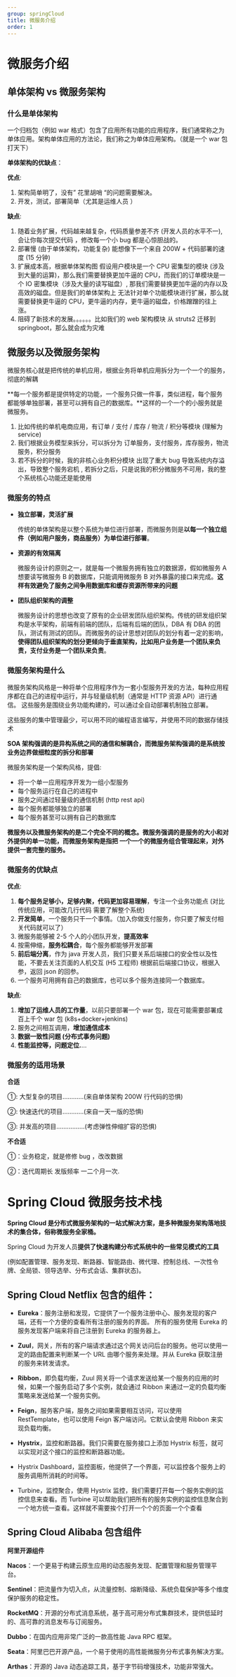 ```yaml
---
group: springCloud
title: 微服务介绍
order: 1
---
```


# 微服务介绍

## 单体架构 vs 微服务架构

### 什么是单体架构

一个归档包（例如 war 格式）包含了应用所有功能的应用程序，我们通常称之为单体应用。架构单体应用的方法论，我们称之为单体应用架构。（就是一个 war 包打天下）

**单体架构的优缺点**：

**优点**:

1. 架构简单明了，没有” 花里胡哨 “的问题需要解决。
2. 开发，测试，部署简单（尤其是运维人员 ）

**缺点**:

1. 随着业务扩展，代码越来越复杂，代码质量参差不齐 (开发人员的水平不一), 会让你每次提交代码 ，修改每一个小 bug 都是心惊胆战的。
2. 部署慢 (由于单体架构，功能复杂) 能想像下一个来自 200W + 代码部署的速度 (15 分钟)
3. 扩展成本高，根据单体架构图 假设用户模块是一个 CPU 密集型的模块 (涉及到大量的运算)，那么我们需要替换更加牛逼的 CPU，而我们的订单模块是一个 IO 密集模块（涉及大量的读写磁盘）, 那我们需要替换更加牛逼的内存以及高效的磁盘。但是我们的单体架构上 无法针对单个功能模块进行扩展，那么就需要替换更牛逼的 CPU，更牛逼的内存，更牛逼的磁盘，价格蹭蹭的往上涨。
4. 阻碍了新技术的发展。。。。。。比如我们的 web 架构模块 从 struts2 迁移到 springboot，那么就会成为灾难



## 微服务以及微服务架构

微服务核心就是把传统的单机应用，根据业务将单机应用拆分为一个一个的服务，彻底的解耦

**每一个服务都是提供特定的功能，一个服务只做一件事，类似进程，每个服务都能够单独部署，甚至可以拥有自己的数据库。**这样的一个一个的小服务就是微服务。

1. 比如传统的单机电商应用，有订单 / 支付 / 库存 / 物流 / 积分等模块 (理解为 service)
2. 我们根据业务模型来拆分，可以拆分为 订单服务，支付服务，库存服务，物流服务，积分服务
3. 若不拆分的时候，我的非核心业务积分模块 出现了重大 bug 导致系统内存溢出，导致整个服务宕机 , 若拆分之后，只是说我的积分微服务不可用，我的整个系统核心功能还是能使用



### 微服务的特点

- **独立部署，灵活扩展**

  传统的单体架构是以整个系统为单位进行部署，而微服务则是**以每一个独立组件（例如用户服务，商品服务）为单位进行部署**。

- **资源的有效隔离**

  微服务设计的原则之一，就是每一个微服务拥有独立的数据源，假如微服务 A 想要读写微服务 B 的数据库，只能调用微服务 B 对外暴露的接口来完成。**这样有效避免了服务之间争用数据库和缓存资源所带来的问题**

- **团队组织架构的调整**

  微服务设计的思想也改变了原有的企业研发团队组织架构。传统的研发组织架构是水平架构，前端有前端的团队，后端有后端的团队，DBA 有 DBA 的团队，测试有测试的团队。而微服务的设计思想对团队的划分有着一定的影响，**使得团队组织架构的划分更倾向于垂直架构，比如用户业务是一个团队来负责，支付业务是一个团队来负责**。



### **微服务架构是什么**

微服务架构风格是一种将单个应用程序作为一套小型服务开发的方法，每种应用程序都在自己的进程中运行，并与轻量级机制（通常是 HTTP 资源 API）进行通信。 这些服务是围绕业务功能构建的，可以通过全自动部署机制独立部署。 

这些服务的集中管理最少，可以用不同的编程语言编写，并使用不同的数据存储技术

**SOA 架构强调的是异构系统之间的通信和解耦合，而微服务架构强调的是系统按业务边界做细粒度的拆分和部署**

微服务架构是一个架构风格，提倡: 

- 将一个单一应用程序开发为一组小型服务
- 每个服务运行在自己的进程中
- 服务之间通过轻量级的通信机制 (http rest api)
- 每个服务都能够独立的部署
- 每个服务甚至可以拥有自己的数据库

**微服务以及微服务架构的是二个完全不同的概念。微服务强调的是服务的大小和对外提供的单一功能，而微服务架构是指把 一个一个的微服务组合管理起来，对外提供一套完整的服务。**



### 微服务的优缺点

**优点**:

1. **每个服务足够小，足够内聚，代码更加容易理解**，专注一个业务功能点 (对比传统应用，可能改几行代码 需要了解整个系统)
2. **开发简单**，一个服务只干一个事情。（加入你做支付服务，你只要了解支付相关代码就可以了）
3. 微服务能够被 2-5 个人的小团队开发，**提高效率**
4. 按需伸缩，**服务松耦合**，每个服务都能够开发部署
5. **前后端分离**，作为 java 开发人员，我们只要关系后端接口的安全性以及性能，不要去关注页面的人机交互 (H5 工程师) 根据前后端接口协议，根据入参，返回 json 的回参。
6. 一个服务可用拥有自己的数据库，也可以多个服务连接同一个数据库。

**缺点**:

1. **增加了运维人员的工作量**，以前只要部署一个 war 包，现在可能需要部署成百上千个 war 包 (k8s+docker+jenkins)
2. 服务之间相互调用，**增加通信成本**
3. **数据一致性问题 (分布式事务问题)**
4. **性能监控等，问题定位.**...

### **微服务的适用场景**

**合适**

①: 大型复杂的项目............(来自单体架构 200W 行代码的恐惧)

②: 快速迭代的项目............(来自一天一版的恐惧)

③: 并发高的项目................(考虑弹性伸缩扩容的恐惧)

**不合适**

①：业务稳定，就是修修 bug ，改改数据

②：迭代周期长 发版频率 一二个月一次.



# Spring Cloud 微服务技术栈

**Spring Cloud 是分布式微服务架构的一站式解决方案，是多种微服务架构落地技术的集合体，俗称微服务全家桶。** 

Spring Cloud 为开发人员**提供了快速构建分布式系统中的一些常见模式的工具**

 (例如配置管理、服务发现、断路器、智能路由、微代理、控制总线、一次性令牌、全局锁、领导选举、分布式会话、集群状态)。



## **Spring Cloud Netflix 包含的组件：**

- **Eureka**：服务注册和发现，它提供了一个服务注册中心、服务发现的客户端，还有一个方便的查看所有注册的服务的界面。 所有的服务使用 Eureka 的服务发现客户端来将自己注册到 Eureka 的服务器上。

- **Zuul**，网关，所有的客户端请求通过这个网关访问后台的服务。他可以使用一定的路由配置来判断某一个 URL 由哪个服务来处理。并从 Eureka 获取注册的服务来转发请求。

- **Ribbon**，即负载均衡，Zuul 网关将一个请求发送给某一个服务的应用的时候，如果一个服务启动了多个实例，就会通过 Ribbon 来通过一定的负载均衡策略来发送给某一个服务实例。

- **Feign**，服务客户端，服务之间如果需要相互访问，可以使用 RestTemplate，也可以使用 Feign 客户端访问。它默认会使用 Ribbon 来实现负载均衡。

- **Hystrix**，监控和断路器。我们只需要在服务接口上添加 Hystrix 标签，就可以实现对这个接口的监控和断路器功能。

- Hystrix Dashboard，监控面板，他提供了一个界面，可以监控各个服务上的服务调用所消耗的时间等。

- Turbine，监控聚合，使用 Hystrix 监控，我们需要打开每一个服务实例的监控信息来查看。而 Turbine 可以帮助我们把所有的服务实例的监控信息聚合到一个地方统一查看。这样就不需要挨个打开一个个的页面一个个查看



## **Spring Cloud Alibaba 包含组件**

**阿里开源组件**

**Nacos**：一个更易于构建云原生应用的动态服务发现、配置管理和服务管理平台。

**Sentinel**：把流量作为切入点，从流量控制、熔断降级、系统负载保护等多个维度保护服务的稳定性。

**RocketMQ**：开源的分布式消息系统，基于高可用分布式集群技术，提供低延时的、高可靠的消息发布与订阅服务。

**Dubbo**：在国内应用非常广泛的一款高性能 Java RPC 框架。

**Seata**：阿里巴巴开源产品，一个易于使用的高性能微服务分布式事务解决方案。

**Arthas**：开源的 Java 动态追踪工具，基于字节码增强技术，功能非常强大。



